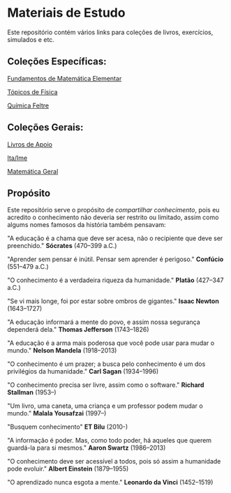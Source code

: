 # Materiais de Estudo

Este repositório contém vários links para coleções de livros, exercícios, simulados e etc.





## Coleções Específicas:

[Fundamentos de Matemática Elementar](https://mega.nz/fm/M8pASaKC)

[Tópicos de Física](https://mega.nz/fm/pshXzCiS)

[Química Feltre](https://mega.nz/fm/8sgk3K4b)



## Coleções Gerais:

[Livros de Apoio](https://drive.google.com/drive/folders/1YJfX8ByRoNe3AUPsCMtUvHw1yOGI13TJ)

[Ita/Ime](https://drive.google.com/drive/folders/1YJfX8ByRoNe3AUPsCMtUvHw1yOGI13TJ)

[Matemática Geral](https://drive.google.com/drive/folders/1oOnR3KdETjlpmlq51P1rzb3iMwHllVJl)









## Propósito

Este repositório serve o propósito de _compartilhar conhecimento_, pois eu acredito o conhecimento não deveria ser restrito ou limitado, assim como algums nomes famosos da história também pensavam:

"A educação é a chama que deve ser acesa, não o recipiente que deve ser preenchido." **Sócrates** (470–399 a.C.)

"Aprender sem pensar é inútil. Pensar sem aprender é perigoso." **Confúcio** (551–479 a.C.)

"O conhecimento é a verdadeira riqueza da humanidade." **Platão** (427–347 a.C.)

"Se vi mais longe, foi por estar sobre ombros de gigantes." **Isaac Newton** (1643–1727)

"A educação informará a mente do povo, e assim nossa segurança dependerá dela." **Thomas Jefferson** (1743–1826)

"A educação é a arma mais poderosa que você pode usar para mudar o mundo." **Nelson Mandela** (1918–2013)

"O conhecimento é um prazer; a busca pelo conhecimento é um dos privilégios da humanidade." **Carl Sagan** (1934–1996)

"O conhecimento precisa ser livre, assim como o software." **Richard Stallman** (1953–)

"Um livro, uma caneta, uma criança e um professor podem mudar o mundo." **Malala Yousafzai** (1997–)

"Busquem conhecimento" **ET Bilu** (2010-)

"A informação é poder. Mas, como todo poder, há aqueles que querem guardá-la para si mesmos." **Aaron Swartz** (1986–2013)

"O conhecimento deve ser acessível a todos, pois só assim a humanidade pode evoluir." **Albert Einstein** (1879–1955)

"O aprendizado nunca esgota a mente." **Leonardo da Vinci** (1452–1519)
